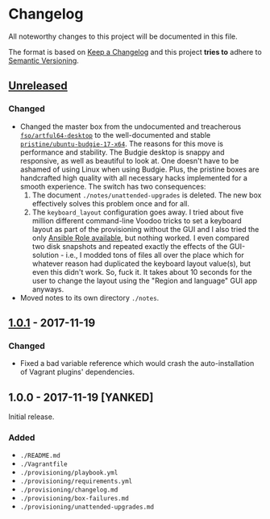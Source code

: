 # Changelog

All noteworthy changes to this project will be documented in this file.

The format is based on [Keep a Changelog](http://keepachangelog.com/en/1.0.0/)
and this project **tries to** adhere to [Semantic Versioning](http://semver.org/spec/v2.0.0.html).

## [Unreleased]

### Changed

- Changed the master box from the undocumented and treacherous
  [`fso/artful64-desktop`][unreleased-1] to the well-documented and stable
  [`pristine/ubuntu-budgie-17-x64`][unreleased-2]. The reasons for this move is
  performance and stability. The Budgie desktop is snappy and responsive, as
  well as beautiful to look at. One doesn't have to be ashamed of using Linux
  when using Budgie. Plus, the pristine boxes are handcrafted high quality with
  all necessary hacks implemented for a smooth experience. The switch has two
  consequences:
  1. The document `./notes/unattended-upgrades` is deleted. The new box
    effectively solves this problem once and for all.
  1. The `keyboard_layout` configuration goes away. I tried about five million
    different command-line Voodoo tricks to set a keyboard layout as part of the
    provisioning without the GUI and I also tried the only [Ansible Role
    available][unreleased-3], but nothing worked. I even compared two disk
    snapshots and repeated exactly the effects of the GUI-solution - i.e., I
    modded tons of files all over the place which for whatever reason had
    duplicated the keyboard layout value(s), but even this didn't work. So, fuck
    it. It takes about 10 seconds for the user to change the layout using the
    "Region and language" GUI app anyways.
- Moved notes to its own directory `./notes`.

[unreleased-1]: https://app.vagrantup.com/fso/boxes/artful64-desktop
[unreleased-2]: https://app.vagrantup.com/pristine/boxes/ubuntu-budgie-17-x64
[unreleased-3]: https://galaxy.ansible.com/gantsign/keyboard/

## [1.0.1] - 2017-11-19

### Changed

- Fixed a bad variable reference which would crash the auto-installation of
  Vagrant plugins' dependencies.

## 1.0.0 - 2017-11-19 [YANKED]

Initial release.

### Added

- `./README.md`
- `./Vagrantfile`
- `./provisioning/playbook.yml`
- `./provisioning/requirements.yml`
- `./provisioning/changelog.md`
- `./provisioning/box-failures.md`
- `./provisioning/unattended-upgrades.md`

[Unreleased]: https://github.com/martinanderssondotcom/mini-dev/compare/v1.0.1...HEAD
[1.0.1]: https://github.com/martinanderssondotcom/mini-dev/compare/v1.0.0...v1.0.1